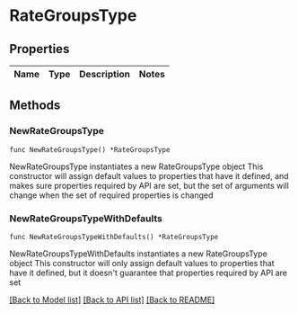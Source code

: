 # RateGroupsType

## Properties

Name | Type | Description | Notes
------------ | ------------- | ------------- | -------------

## Methods

### NewRateGroupsType

`func NewRateGroupsType() *RateGroupsType`

NewRateGroupsType instantiates a new RateGroupsType object
This constructor will assign default values to properties that have it defined,
and makes sure properties required by API are set, but the set of arguments
will change when the set of required properties is changed

### NewRateGroupsTypeWithDefaults

`func NewRateGroupsTypeWithDefaults() *RateGroupsType`

NewRateGroupsTypeWithDefaults instantiates a new RateGroupsType object
This constructor will only assign default values to properties that have it defined,
but it doesn't guarantee that properties required by API are set


[[Back to Model list]](../README.md#documentation-for-models) [[Back to API list]](../README.md#documentation-for-api-endpoints) [[Back to README]](../README.md)


